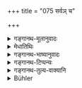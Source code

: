 +++
title = "075 सर्वञ् च"

+++

<details><summary>गङ्गानथ-मूलानुवादः</summary>

Any food containing sesamum, he shall not eat after sunset; he shall never sleep naked; nor go anywhere with mouth unwashed after meals.—(75)
</details>

<details><summary>मेधातिथिः</summary>

**अस्तम् इते** आदित्ये । प्रतिलक्षणे कर्मप्रवचनीयत्वात् द्वितीया । **न चोच्छिष्टः** ।

- <u>ननु</u> च ब्रह्मचर्यधर्मेष्व् एतत् प्रतिषिद्धम् । पुरुषधर्मता च तस्य ज्ञापिता । न तादर्थ्यम् एव । 

- <u>सत्यम्</u> । व्रतरूपताज्ञापनार्थ उपदेशो ऽयम् । तेन यावज्जीविकः संकल्पः कर्तव्यः ॥ ४.७५ ॥
</details>

<details><summary>गङ्गानथ-भाष्यानुवादः</summary>

On the sun having set; the accusative ending in ‘*astam*’ is in accordance with Pāṇini 1. 4. 90.

‘*Nor go anywhere*, *etc*.’—“This has already been forbidden in the section dealing with the duties of the Student; where it has been also explained that the prohibition pertains to the men in general, and is not restricted to the Student only.”

True; but the present injunction is for the purpose of pointing out the act as an ‘observance;’ and what is meant is that ‘One should make a life-long determination of not going about with mouth unwashed after meals.’—(75)
</details>

<details><summary>गङ्गानथ-टिप्पन्यः</summary>

This verse is quoted in *Saṃskāramayūkha* (p. 72).
</details>

<details><summary>गङ्गानथ-तुल्य-वाक्यानि</summary>

*Gautama* (9.60).—‘He shall never sleep naked at night.’

*Viṣṇu* (69.29).—‘At night, he shall not eat anything mixed with
sesamum.’

*Viṣṇu* (70.3).—‘Nor naked (shall he sleep).’

*Āśvalāyana Gṛhyasūtra* (3.9.6).—‘He shall not bathe during night; he
shall not bathe naked; he shall not sleep naked; he shall not look at a naked woman, except......’
</details>

<details><summary>Bühler</summary>

075	Let him not eat after sunset any (food) containing sesamum grains; let him never sleep naked, nor go anywhere unpurified (after meals).
</details>
